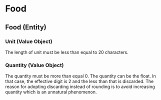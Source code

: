 # Food

## Food (Entity)


### Unit (Value Object)

The length of unit must be less than equal to 20 characters.

### Quantity (Value Object)

The quantity must be more than equal 0.
The quantity can be the float. In that case, the effective digit is 2 and the less than that is discarded.
The reason for adopting discarding instead of rounding is to avoid increasing quantity which is an unnatural phenomenon.